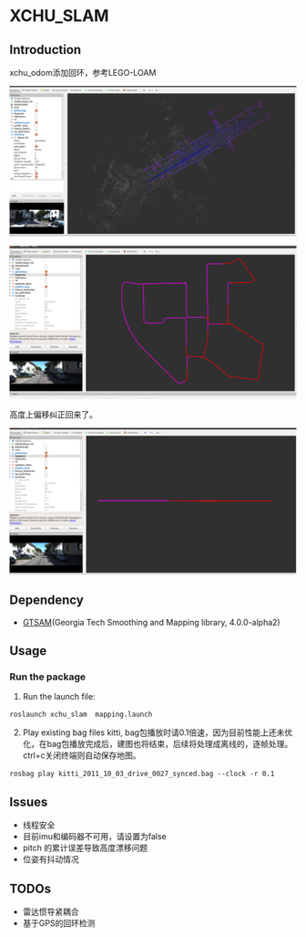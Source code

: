 # XCHU_SLAM

## Introduction

xchu_odom添加回环，参考LEGO-LOAM

![image-20201124154817082](README/image-20201124154817082.png)

![image-20201125061549588](README/image-20201125061549588.png)

高度上偏移纠正回来了。

![image-20201125061617522](README/image-20201125061617522.png)

## Dependency

- [GTSAM](https://github.com/borglab/gtsam/releases)(Georgia Tech Smoothing and Mapping library, 4.0.0-alpha2)

## Usage

### Run the package

1. Run the launch file:

```shell
roslaunch xchu_slam  mapping.launch 
```

2. Play existing bag files kitti, bag包播放时请0.1倍速，因为目前性能上还未优化，在bag包播放完成后，建图也将结束，后续将处理成离线的，逐帧处理。ctrl+c关闭终端则自动保存地图。

```shell
rosbag play kitti_2011_10_03_drive_0027_synced.bag --clock -r 0.1
```

## Issues

- 线程安全
- 目前imu和编码器不可用，请设置为false
- pitch 的累计误差导致高度漂移问题
- 位姿有抖动情况

## TODOs

- 雷达惯导紧耦合
- 基于GPS的回环检测
